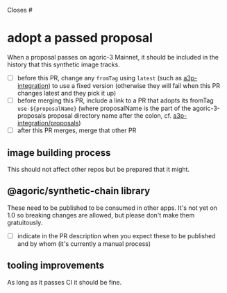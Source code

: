<!--
Thank you for submitting a pull request!

Please delete the sections below that aren pertinent to your PR
and then fulfill the remaining checklist items before merging.
-->

Closes #

# adopt a passed proposal
When a proposal passes on agoric-3 Mainnet, it should be included in the history that this synthetic image tracks.

- [ ] before this PR, change any `fromTag` using `latest` (such as [a3p-integration](https://github.com/Agoric/agoric-sdk/blob/master/a3p-integration/package.json)) to use a fixed version (otherwise they will fail when this PR changes latest and they pick it up)
- [ ] before merging this PR, include a link to a PR that adopts its fromTag `use-${proposalName}` (where proposalName is the part of the agoric-3-proposals proposal directory name after the colon, cf. [a3p-integration/proposals](https://github.com/Agoric/agoric-sdk/tree/master/a3p-integration/proposals#how-to-revise-this-directory-after))
- [ ] after this PR merges, merge that other PR

## image building process

This should not affect other repos but be prepared that it might.

## @agoric/synthetic-chain library
These need to be published to be consumed in other apps. It's not yet on 1.0 so breaking changes are allowed, but please don't make them gratuitously.

- [ ] indicate in the PR description when you expect these to be published and by whom (it's currently a manual process)

## tooling improvements

As long as it passes CI it should be fine.

